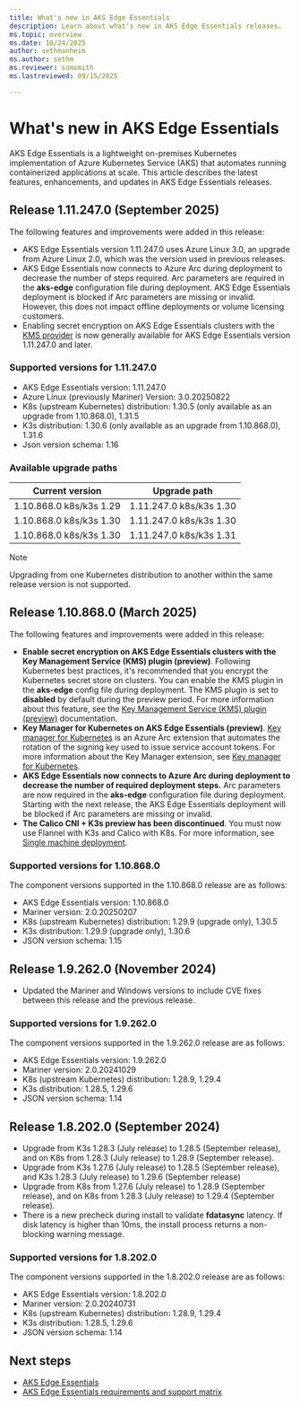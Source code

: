 ```yaml
---
title: What's new in AKS Edge Essentials
description: Learn about what's new in AKS Edge Essentials releases.
ms.topic: overview
ms.date: 10/24/2025
author: sethmanheim
ms.author: sethm 
ms.reviewer: sumsmith
ms.lastreviewed: 09/15/2025

---
```


# What's new in AKS Edge Essentials

AKS Edge Essentials is a lightweight on-premises Kubernetes implementation of Azure Kubernetes Service (AKS) that automates running containerized applications at scale. This article describes the latest features, enhancements, and updates in AKS Edge Essentials releases.

## Release 1.11.247.0 (September 2025)

The following features and improvements were added in this release:

- AKS Edge Essentials version 1.11.247.0 uses Azure Linux 3.0, an upgrade from Azure Linux 2.0, which was the version used in previous releases.
- AKS Edge Essentials now connects to Azure Arc during deployment to decrease the number of steps required. Arc parameters are required in the **aks-edge** configuration file during deployment. AKS Edge Essentials deployment is blocked if Arc parameters are missing or invalid. However, this does not impact offline deployments or volume licensing customers.
- Enabling secret encryption on AKS Edge Essentials clusters with the [KMS provider](aks-edge-howto-secret-encryption.md) is now generally available for AKS Edge Essentials version 1.11.247.0 and later. 

### Supported versions for 1.11.247.0

- AKS Edge Essentials version: 1.11.247.0
- Azure Linux (previously Mariner) Version: 3.0.20250822
- K8s (upstream Kubernetes) distribution: 1.30.5 (only available as an upgrade from 1.10.868.0), 1.31.5
- K3s distribution: 1.30.6 (only available as an upgrade from 1.10.868.0), 1.31.6
- Json version schema: 1.16

### Available upgrade paths

| Current version         | Upgrade path            |
|-------------------------|-------------------------|
| 1.10.868.0 k8s/k3s 1.29 | 1.11.247.0 k8s/k3s 1.30 |
| 1.10.868.0 k8s/k3s 1.30 | 1.11.247.0 k8s/k3s 1.30 |
| 1.10.868.0 k8s/k3s 1.30 | 1.11.247.0 k8s/k3s 1.31 |

> [!NOTE]  
> Upgrading from one Kubernetes distribution to another within the same release version is not supported.

## Release 1.10.868.0 (March 2025)

The following features and improvements were added in this release:

- **Enable secret encryption on AKS Edge Essentials clusters with the Key Management Service (KMS) plugin (preview)**. Following Kubernetes best practices, it's recommended that you encrypt the Kubernetes secret store on clusters. You can enable the KMS plugin in the **aks-edge** config file during deployment. The KMS plugin is set to **disabled** by default during the preview period. For more information about this feature, see the [Key Management Service (KMS) plugin (preview)](aks-edge-howto-secret-encryption.md) documentation.
- **Key Manager for Kubernetes on AKS Edge Essentials (preview)**. [Key manager for Kubernetes](aks-edge-howto-key-manager.md) is an Azure Arc extension that automates the rotation of the signing key used to issue service account tokens. For more information about the Key Manager extension, see [Key manager for Kubernetes](aks-edge-howto-key-manager.md).
- **AKS Edge Essentials now connects to Azure Arc during deployment to decrease the number of required deployment steps.** Arc parameters are now required in the **aks-edge** configuration file during deployment. Starting with the next release, the AKS Edge Essentials deployment will be blocked if Arc parameters are missing or invalid.
- **The Calico CNI + K3s preview has been discontinued**. You must now use Flannel with K3s and Calico with K8s. For more information, see [Single machine deployment](aks-edge-howto-single-node-deployment.md#step-1-single-machine-configuration-parameters).

### Supported versions for 1.10.868.0

The component versions supported in the 1.10.868.0 release are as follows:

- AKS Edge Essentials version: 1.10.868.0
- Mariner version: 2.0.20250207
- K8s (upstream Kubernetes) distribution: 1.29.9 (upgrade only), 1.30.5
- K3s distribution: 1.29.9 (upgrade only), 1.30.6
- JSON version schema: 1.15

## Release 1.9.262.0 (November 2024)

- Updated the Mariner and Windows versions to include CVE fixes between this release and the previous release.

### Supported versions for 1.9.262.0

The component versions supported in the 1.9.262.0 release are as follows:

- AKS Edge Essentials version: 1.9.262.0
- Mariner version: 2.0.20241029
- K8s (upstream Kubernetes) distribution: 1.28.9, 1.29.4
- K3s distribution: 1.28.5, 1.29.6
- JSON version schema: 1.14

## Release 1.8.202.0 (September 2024)

- Upgrade from K3s 1.28.3 (July release) to 1.28.5 (September release), and on K8s from 1.28.3 (July release) to 1.28.9 (September release).
- Upgrade from K3s 1.27.6 (July release) to 1.28.5 (September release), and K3s 1.28.3 (July release) to 1.29.6 (September release)
- Upgrade from K8s from 1.27.6 (July release) to 1.28.9 (September release), and on K8s from 1.28.3 (July release) to 1.29.4 (September release).
- There is a new precheck during install to validate **fdatasync** latency. If disk latency is higher than 10ms, the install process returns a non-blocking warning message.

### Supported versions for 1.8.202.0

The component versions supported in the 1.8.202.0 release are as follows:

- AKS Edge Essentials version: 1.8.202.0
- Mariner version: 2.0.20240731
- K8s (upstream Kubernetes) distribution: 1.28.9, 1.29.4
- K3s distribution: 1.28.5, 1.29.6
- JSON version schema: 1.14

## Next steps

- [AKS Edge Essentials](aks-edge-overview.md)
- [AKS Edge Essentials requirements and support matrix](aks-edge-system-requirements.md)
